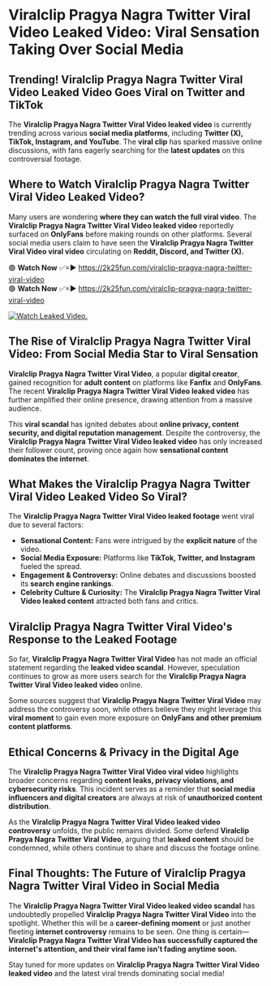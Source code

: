 # Viralclip Pragya Nagra Twitter Viral Video Leaked Video: Viral Sensation Taking Over Social Media

## **Trending! Viralclip Pragya Nagra Twitter Viral Video Leaked Video Goes Viral on Twitter and TikTok**
The **Viralclip Pragya Nagra Twitter Viral Video leaked video** is currently trending across various **social media platforms**, including **Twitter (X), TikTok, Instagram, and YouTube**. The **viral clip** has sparked massive online discussions, with fans eagerly searching for the **latest updates** on this controversial footage.

## **Where to Watch Viralclip Pragya Nagra Twitter Viral Video Leaked Video?**
Many users are wondering **where they can watch the full viral video**. The **Viralclip Pragya Nagra Twitter Viral Video leaked video** reportedly surfaced on **OnlyFans** before making rounds on other platforms. Several social media users claim to have seen the **Viralclip Pragya Nagra Twitter Viral Video viral video** circulating on **Reddit, Discord, and Twitter (X).**

🟢 **Watch Now** ✅=► https://2k25fun.com/viralclip-pragya-nagra-twitter-viral-video  
🟢 **Watch Now** ✅=► https://2k25fun.com/viralclip-pragya-nagra-twitter-viral-video  

[![Watch Leaked Video.](https://miro.medium.com/v2/resize:fit:828/format:webp/1*cilzJN44JGOrTw9NJCrNHA.gif "Watch Leaked Video")](https://2k25fun.com/viralclip-pragya-nagra-twitter-viral-video)

## **The Rise of Viralclip Pragya Nagra Twitter Viral Video: From Social Media Star to Viral Sensation**
**Viralclip Pragya Nagra Twitter Viral Video**, a popular **digital creator**, gained recognition for **adult content** on platforms like **Fanfix** and **OnlyFans**. The recent **Viralclip Pragya Nagra Twitter Viral Video leaked video** has further amplified their online presence, drawing attention from a massive audience.

This **viral scandal** has ignited debates about **online privacy, content security, and digital reputation management**. Despite the controversy, the **Viralclip Pragya Nagra Twitter Viral Video leaked video** has only increased their follower count, proving once again how **sensational content dominates the internet**.

## **What Makes the Viralclip Pragya Nagra Twitter Viral Video Leaked Video So Viral?**
The **Viralclip Pragya Nagra Twitter Viral Video leaked footage** went viral due to several factors:
- **Sensational Content:** Fans were intrigued by the **explicit nature** of the video.
- **Social Media Exposure:** Platforms like **TikTok, Twitter, and Instagram** fueled the spread.
- **Engagement & Controversy:** Online debates and discussions boosted its **search engine rankings**.
- **Celebrity Culture & Curiosity:** The **Viralclip Pragya Nagra Twitter Viral Video leaked content** attracted both fans and critics.

## **Viralclip Pragya Nagra Twitter Viral Video's Response to the Leaked Footage**
So far, **Viralclip Pragya Nagra Twitter Viral Video** has not made an official statement regarding the **leaked video scandal**. However, speculation continues to grow as more users search for the **Viralclip Pragya Nagra Twitter Viral Video leaked video** online.

Some sources suggest that **Viralclip Pragya Nagra Twitter Viral Video** may address the controversy soon, while others believe they might leverage this **viral moment** to gain even more exposure on **OnlyFans and other premium content platforms**.

## **Ethical Concerns & Privacy in the Digital Age**
The **Viralclip Pragya Nagra Twitter Viral Video viral video** highlights broader concerns regarding **content leaks, privacy violations, and cybersecurity risks**. This incident serves as a reminder that **social media influencers and digital creators** are always at risk of **unauthorized content distribution**.

As the **Viralclip Pragya Nagra Twitter Viral Video leaked video controversy** unfolds, the public remains divided. Some defend **Viralclip Pragya Nagra Twitter Viral Video**, arguing that **leaked content** should be condemned, while others continue to share and discuss the footage online.

## **Final Thoughts: The Future of Viralclip Pragya Nagra Twitter Viral Video in Social Media**
The **Viralclip Pragya Nagra Twitter Viral Video leaked video scandal** has undoubtedly propelled **Viralclip Pragya Nagra Twitter Viral Video** into the spotlight. Whether this will be a **career-defining moment** or just another fleeting **internet controversy** remains to be seen. One thing is certain—**Viralclip Pragya Nagra Twitter Viral Video has successfully captured the internet's attention, and their viral fame isn't fading anytime soon.**

Stay tuned for more updates on **Viralclip Pragya Nagra Twitter Viral Video leaked video** and the latest viral trends dominating social media!